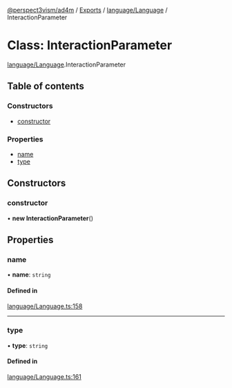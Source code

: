 [@perspect3vism/ad4m](../README.md) / [Exports](../modules.md) / [language/Language](../modules/language_Language.md) / InteractionParameter

# Class: InteractionParameter

[language/Language](../modules/language_Language.md).InteractionParameter

## Table of contents

### Constructors

- [constructor](language_Language.InteractionParameter.md#constructor)

### Properties

- [name](language_Language.InteractionParameter.md#name)
- [type](language_Language.InteractionParameter.md#type)

## Constructors

### constructor

• **new InteractionParameter**()

## Properties

### name

• **name**: `string`

#### Defined in

[language/Language.ts:158](https://github.com/perspect3vism/ad4m/blob/2628235/src/language/Language.ts#L158)

___

### type

• **type**: `string`

#### Defined in

[language/Language.ts:161](https://github.com/perspect3vism/ad4m/blob/2628235/src/language/Language.ts#L161)
